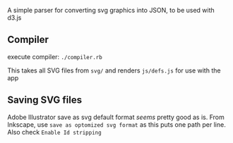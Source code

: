 A simple parser for converting svg graphics into JSON, to be used with d3.js


## Compiler

execute compiler: `./compiler.rb`

This takes all SVG files from `svg/` and renders `js/defs.js` for use with the app

## Saving SVG files

Adobe Illustrator save as svg default format *seems* pretty good as is.
From Inkscape, use `save as optomized svg format` as this puts one path per line. Also check `Enable Id stripping`
